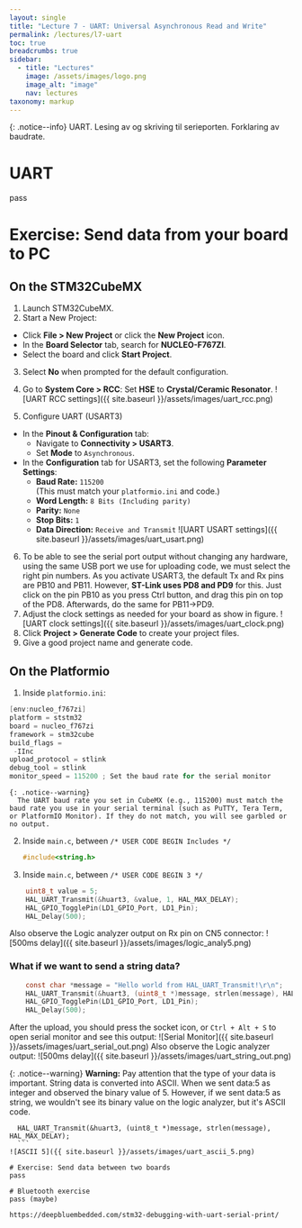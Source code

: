 ```yaml
---
layout: single
title: "Lecture 7 - UART: Universal Asynchronous Read and Write"
permalink: /lectures/l7-uart
toc: true
breadcrumbs: true
sidebar:
  - title: "Lectures"
    image: /assets/images/logo.png
    image_alt: "image"
    nav: lectures
taxonomy: markup
---
```


{: .notice--info}
UART. Lesing av og skriving til serieporten. Forklaring av baudrate.

# UART
pass


# Exercise: Send data from your board to PC
<!-- usart_test2.ioc -->
## On the STM32CubeMX
1. Launch STM32CubeMX.
2. Start a New Project:
  - Click **File > New Project** or click the **New Project** icon.
  - In the **Board Selector** tab, search for **NUCLEO-F767ZI**.
  - Select the board and click **Start Project**.

3. Select **No** when prompted for the default configuration.

4. Go to **System Core > RCC**: Set **HSE** to **Crystal/Ceramic Resonator**. 
  ![UART RCC settings]({{ site.baseurl }}/assets/images/uart_rcc.png)

5. Configure UART (USART3) 
  - In the **Pinout & Configuration** tab:
    - Navigate to **Connectivity > USART3**.
    - Set **Mode** to `Asynchronous`.
  - In the **Configuration** tab for USART3, set the following **Parameter Settings**:
    - **Baud Rate:** `115200`  
      (This must match your `platformio.ini` and code.)
    - **Word Length:** `8 Bits (Including parity)`  
    - **Parity:** `None`
    - **Stop Bits:** `1`
    - **Data Direction:** `Receive and Transmit`
        ![UART USART settings]({{ site.baseurl }}/assets/images/uart_usart.png)
6. To be able to see the serial port output without changing any hardware, using the same USB port we use for uploading code, we must select the right pin numbers. As you activate USART3, the default Tx and Rx pins are PB10 and PB11. However, **ST-Link uses PD8 and PD9** for this. Just click on the pin PB10 as you press Ctrl button, and drag this pin on top of the PD8. Afterwards, do the same for PB11->PD9.
7. Adjust the clock settings as needed for your board as show in figure.
  ![UART clock settings]({{ site.baseurl }}/assets/images/uart_clock.png)
8. Click **Project > Generate Code** to create your project files.
9. Give a good project name and generate code.


  

## On the Platformio

1. Inside `platformio.ini`:
```c
[env:nucleo_f767zi]
platform = ststm32
board = nucleo_f767zi
framework = stm32cube
build_flags = 
 -IInc
upload_protocol = stlink
debug_tool = stlink
monitor_speed = 115200 ; Set the baud rate for the serial monitor
```

    {: .notice--warning} 
      The UART baud rate you set in CubeMX (e.g., 115200) must match the baud rate you use in your serial terminal (such as PuTTY, Tera Term, or PlatformIO Monitor). If they do not match, you will see garbled or no output.

2. Inside `main.c`, between `/* USER CODE BEGIN Includes */`
    ```c
    #include<string.h>
    ```

3. Inside `main.c`, between `/* USER CODE BEGIN 3 */`
```c
    uint8_t value = 5;
    HAL_UART_Transmit(&huart3, &value, 1, HAL_MAX_DELAY); 
    HAL_GPIO_TogglePin(LD1_GPIO_Port, LD1_Pin);
    HAL_Delay(500);
```
Also observe the Logic analyzer output on Rx pin on CN5 connector:
 ![500ms delay]({{ site.baseurl }}/assets/images/logic_analy5.png)


### What if we want to send a string data?

```c
    const char *message = "Hello world from HAL_UART_Transmit!\r\n";
    HAL_UART_Transmit(&huart3, (uint8_t *)message, strlen(message), HAL_MAX_DELAY);
    HAL_GPIO_TogglePin(LD1_GPIO_Port, LD1_Pin);
    HAL_Delay(500);
```
After the upload, you should press the socket icon, or `Ctrl + Alt + S` to open serial monitor and see this output:
 ![Serial Monitor]({{ site.baseurl }}/assets/images/uart_serial_out.png)
Also observe the Logic analyzer output:
 ![500ms delay]({{ site.baseurl }}/assets/images/uart_string_out.png)


{: .notice--warning}
**Warning:** Pay attention that the type of your data is important. String data is converted into ASCII. When we sent data:5 as integer and observed the binary value of 5. However, if we sent data:5 as string, we wouldn't see its binary value on the logic analyzer, but it's ASCII code.
  ```const char *message = "5\n";
    HAL_UART_Transmit(&huart3, (uint8_t *)message, strlen(message), HAL_MAX_DELAY);
    ```
 ![ASCII 5]({{ site.baseurl }}/assets/images/uart_ascii_5.png)

# Exercise: Send data between two boards
pass

# Bluetooth exercise
pass (maybe)

https://deepbluembedded.com/stm32-debugging-with-uart-serial-print/